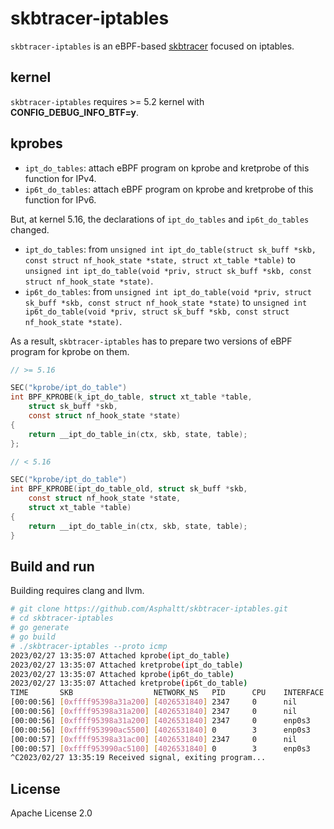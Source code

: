 # skbtracer-iptables

`skbtracer-iptables` is an eBPF-based
[skbtracer](https://github.com/Asphaltt/skbtracer) focused on iptables.

## kernel

`skbtracer-iptables` requires >= 5.2 kernel with **CONFIG_DEBUG_INFO_BTF=y**.

## kprobes

- `ipt_do_tables`: attach eBPF program on kprobe and kretprobe of this function
  for IPv4.
- `ip6t_do_tables`: attach eBPF program on kprobe and kretprobe of this function
  for IPv6.

But, at kernel 5.16, the declarations of `ipt_do_tables` and `ip6t_do_tables`
changed.

- `ipt_do_tables`: from `unsigned int ipt_do_table(struct sk_buff *skb, const struct nf_hook_state *state, struct xt_table *table)` to `unsigned int ipt_do_table(void *priv, struct sk_buff *skb, const struct nf_hook_state *state)`.
- `ip6t_do_tables`: from `unsigned int ipt_do_table(void *priv, struct sk_buff *skb, const struct nf_hook_state *state)` to `unsigned int ip6t_do_table(void *priv, struct sk_buff *skb, const struct nf_hook_state *state)`.

As a result, `skbtracer-iptables` has to prepare two versions of eBPF program
for kprobe on them.

```C
// >= 5.16

SEC("kprobe/ipt_do_table")
int BPF_KPROBE(k_ipt_do_table, struct xt_table *table,
    struct sk_buff *skb,
    const struct nf_hook_state *state)
{
    return __ipt_do_table_in(ctx, skb, state, table);
};

// < 5.16

SEC("kprobe/ipt_do_table")
int BPF_KPROBE(ipt_do_table_old, struct sk_buff *skb,
    const struct nf_hook_state *state,
    struct xt_table *table)
{
    return __ipt_do_table_in(ctx, skb, state, table);
}
```

## Build and run

Building requires clang and llvm.

```bash
# git clone https://github.com/Asphaltt/skbtracer-iptables.git
# cd skbtracer-iptables
# go generate
# go build
# ./skbtracer-iptables --proto icmp
2023/02/27 13:35:07 Attached kprobe(ipt_do_table)
2023/02/27 13:35:07 Attached kretprobe(ipt_do_table)
2023/02/27 13:35:07 Attached kprobe(ip6t_do_table)
2023/02/27 13:35:07 Attached kretprobe(ip6t_do_table)
TIME       SKB                  NETWORK_NS   PID      CPU    INTERFACE          DEST_MAC           IP_LEN PKT_INFO                                               IPTABLES_INFO
[00:00:56] [0xffff95398a31a200] [4026531840] 2347     0      nil                61:6e:37:38:78:78  84     I_request:10.0.2.15->8.8.8.8                           pkt_type=HOST iptables=[pf=PF_INET, table=nat hook=OUTPUT verdict=ACCEPT]
[00:00:56] [0xffff95398a31a200] [4026531840] 2347     0      nil                61:6e:37:38:78:78  84     I_request:10.0.2.15->8.8.8.8                           pkt_type=HOST iptables=[pf=PF_INET, table=filter hook=OUTPUT verdict=ACCEPT]
[00:00:56] [0xffff95398a31a200] [4026531840] 2347     0      enp0s3             61:6e:37:38:78:78  84     I_request:10.0.2.15->8.8.8.8                           pkt_type=HOST iptables=[pf=PF_INET, table=nat hook=POSTROUTING verdict=ACCEPT]
[00:00:56] [0xffff953990ac5500] [4026531840] 0        3      enp0s3             08:00:27:ff:1e:ab  84     I_reply:8.8.8.8->10.0.2.15                             pkt_type=HOST iptables=[pf=PF_INET, table=filter hook=INPUT verdict=ACCEPT]
[00:00:57] [0xffff95398a31ac00] [4026531840] 2347     0      nil                00:00:00:00:00:00  84     I_request:10.0.2.15->8.8.8.8                           pkt_type=HOST iptables=[pf=PF_INET, table=filter hook=OUTPUT verdict=ACCEPT]
[00:00:57] [0xffff953990ac5100] [4026531840] 0        3      enp0s3             08:00:27:ff:1e:ab  84     I_reply:8.8.8.8->10.0.2.15                             pkt_type=HOST iptables=[pf=PF_INET, table=filter hook=INPUT verdict=ACCEPT]
^C2023/02/27 13:35:19 Received signal, exiting program...
```

## License

Apache License 2.0
